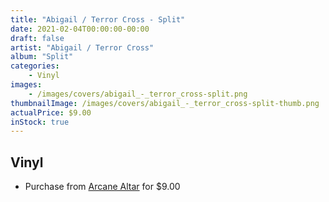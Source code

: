 ```yaml
---
title: "Abigail / Terror Cross - Split"
date: 2021-02-04T00:00:00-00:00
draft: false
artist: "Abigail / Terror Cross"
album: "Split"
categories:
    - Vinyl
images:
    - /images/covers/abigail_-_terror_cross-split.png
thumbnailImage: /images/covers/abigail_-_terror_cross-split-thumb.png
actualPrice: $9.00
inStock: true
---
```


## Vinyl
* Purchase from [Arcane Altar](https://arcanealtar.bigcartel.com/product/abigail-terror-cross-split-7-ep) for $9.00
